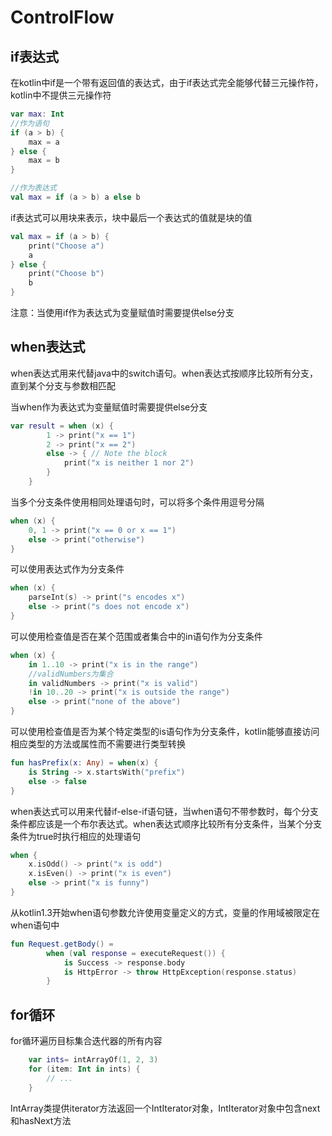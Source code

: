# ControlFlow
## if表达式
在kotlin中if是一个带有返回值的表达式，由于if表达式完全能够代替三元操作符，kotlin中不提供三元操作符

```kotlin
var max: Int
//作为语句
if (a > b) {
    max = a
} else {
    max = b
}

//作为表达式
val max = if (a > b) a else b
```

if表达式可以用块来表示，块中最后一个表达式的值就是块的值

```kotlin
val max = if (a > b) {
    print("Choose a")
    a
} else {
    print("Choose b")
    b
}
```

注意：当使用if作为表达式为变量赋值时需要提供else分支

## when表达式
when表达式用来代替java中的switch语句。when表达式按顺序比较所有分支，直到某个分支与参数相匹配

当when作为表达式为变量赋值时需要提供else分支

```kotlin
var result = when (x) {
        1 -> print("x == 1")
        2 -> print("x == 2")
        else -> { // Note the block
            print("x is neither 1 nor 2")
        }
    }
```

当多个分支条件使用相同处理语句时，可以将多个条件用逗号分隔

```kotlin
when (x) {
    0, 1 -> print("x == 0 or x == 1")
    else -> print("otherwise")
}
```

可以使用表达式作为分支条件

```kotlin
when (x) {
    parseInt(s) -> print("s encodes x")
    else -> print("s does not encode x")
}
```

可以使用检查值是否在某个范围或者集合中的in语句作为分支条件

```kotlin
when (x) {
    in 1..10 -> print("x is in the range")
    //validNumbers为集合
    in validNumbers -> print("x is valid")
    !in 10..20 -> print("x is outside the range")
    else -> print("none of the above")
}
```

可以使用检查值是否为某个特定类型的is语句作为分支条件，kotlin能够直接访问相应类型的方法或属性而不需要进行类型转换

```kotlin
fun hasPrefix(x: Any) = when(x) {
    is String -> x.startsWith("prefix")
    else -> false
}
```

when表达式可以用来代替if-else-if语句链，当when语句不带参数时，每个分支条件都应该是一个布尔表达式。when表达式顺序比较所有分支条件，当某个分支条件为true时执行相应的处理语句

```kotlin
when {
    x.isOdd() -> print("x is odd")
    x.isEven() -> print("x is even")
    else -> print("x is funny")
}
```

从kotlin1.3开始when语句参数允许使用变量定义的方式，变量的作用域被限定在when语句中

```kotlin
fun Request.getBody() =
        when (val response = executeRequest()) {
            is Success -> response.body
            is HttpError -> throw HttpException(response.status)
        }
```

## for循环
for循环遍历目标集合迭代器的所有内容

```kotlin
    var ints= intArrayOf(1, 2, 3)
    for (item: Int in ints) {
        // ...
    }
```

IntArray类提供iterator方法返回一个IntIterator对象，IntIterator对象中包含next和hasNext方法



